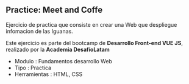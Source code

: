 ## Practice: Meet and Coffe
Ejercicio de practica que consiste en crear una Web que despliegue infomacion de las Iguanas.

Este ejercicio es parte del bootcamp de **Desarrollo Front-end VUE JS**, realizado por la **Academia DesafíoLatam**
- Modulo : Fundamentos desarrollo Web 
- Tipo 	: Practica
- Herramientas : HTML, CSS
